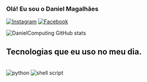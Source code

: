 
### Olá! Eu sou o Daniel Magalhães


[![Instagram](https://img.shields.io/badge/Instagram-E4405F?style=for-the-badge&logo=instagram&logoColor=white)](https://instagram.com/danielmagalhaes__)
[![Facebook](https://img.shields.io/badge/Facebook-1877F2?style=for-the-badge&logo=facebook&logoColor=white)](https://www.facebook.com/danielmagalhaes1986/)

![DanielComputing GitHub stats](https://github-readme-stats.vercel.app/api?username=DanielComputing&show_icons=true&theme=dark)


## Tecnologias que eu uso no meu dia.

<div style="display: inline_block"><br/>
  <img align="center" alt="python" src="https://img.shields.io/badge/Python-3776AB?style=for-the-badge&logo=python&logoColor=white" />
  <img align="center" alt="shell script" src="https://img.shields.io/badge/Shell_Script-121011?style=for-the-badge&logo=gnu-bash&logoColor=white" />
</div>
